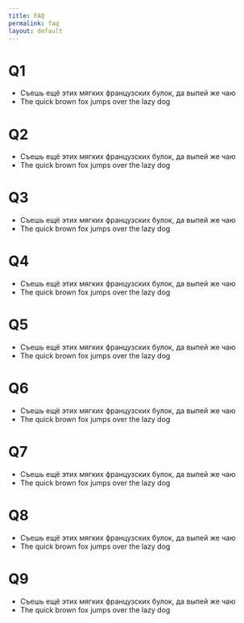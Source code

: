 ```yaml
---
title: FAQ
permalink: faq
layout: default
---
```


# Q1 

- Съешь ещё этих мягких французских булок, да выпей же чаю
- The quick brown fox jumps over the lazy dog

# Q2

- Съешь ещё этих мягких французских булок, да выпей же чаю
- The quick brown fox jumps over the lazy dog

# Q3

- Съешь ещё этих мягких французских булок, да выпей же чаю
- The quick brown fox jumps over the lazy dog

# Q4

- Съешь ещё этих мягких французских булок, да выпей же чаю
- The quick brown fox jumps over the lazy dog

# Q5

- Съешь ещё этих мягких французских булок, да выпей же чаю
- The quick brown fox jumps over the lazy dog

# Q6

- Съешь ещё этих мягких французских булок, да выпей же чаю
- The quick brown fox jumps over the lazy dog

# Q7

- Съешь ещё этих мягких французских булок, да выпей же чаю
- The quick brown fox jumps over the lazy dog

# Q8

- Съешь ещё этих мягких французских булок, да выпей же чаю
- The quick brown fox jumps over the lazy dog

# Q9

- Съешь ещё этих мягких французских булок, да выпей же чаю
- The quick brown fox jumps over the lazy dog



